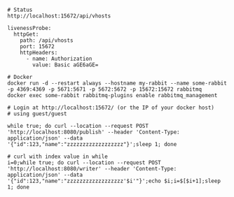 <pre><code>
# Status
http://localhost:15672/api/vhosts

livenessProbe:
  httpGet:
    path: /api/vhosts
    port: 15672
    httpHeaders:
      - name: Authorization
        value: Basic aGE6aGE=

# Docker
docker run -d --restart always --hostname my-rabbit --name some-rabbit -p 4369:4369 -p 5671:5671 -p 5672:5672 -p 15672:15672 rabbitmq
docker exec some-rabbit rabbitmq-plugins enable rabbitmq_management

# Login at http://localhost:15672/ (or the IP of your docker host)
# using guest/guest

while true; do curl --location --request POST 'http://localhost:8080/publish' --header 'Content-Type: application/json' --data '{"id":123,"name":"zzzzzzzzzzzzzzzzzz"}';sleep 1; done

# curl with index value in while
i=0;while true; do curl --location --request POST 'http://localhost:8080/writer' --header 'Content-Type: application/json' --data '{"id":123,"name":"zzzzzzzzzzzzzzzzzz'$i'"}';echo $i;i=$[$i+1];sleep 1; done

</pre></code>
